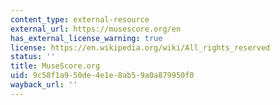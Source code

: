 ```yaml
---
content_type: external-resource
external_url: https://musescore.org/en
has_external_license_warning: true
license: https://en.wikipedia.org/wiki/All_rights_reserved
status: ''
title: MuseScore.org
uid: 9c58f1a9-50de-4e1e-8ab5-9a0a879950f0
wayback_url: ''
---
```

